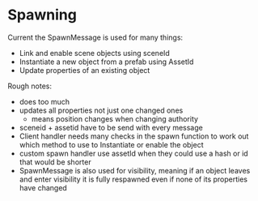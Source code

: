 # Spawning

Current the SpawnMessage is used for many things:
- Link and enable scene objects using sceneId
- Instantiate a new object from a prefab using AssetId
- Update properties of an existing object


Rough notes:
- does too much
- updates all properties not just one changed ones
    - means position changes when changing authority
- sceneid + assetid have to be send with every message
- Client handler needs many checks in the spawn function to work out which method to use to Instantiate or enable the object
- custom spawn handler use assetId when they could use a hash or id that would be shorter
- SpawnMessage is also used for visibility, meaning if an object leaves and enter visibility it is fully respawned even if none of its properties have changed